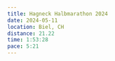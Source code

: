 ```yaml
---
title: Hagneck Halbmarathon 2024
date: 2024-05-11
location: Biel, CH
distance: 21.22
time: 1:53:28
pace: 5:21
---
```


